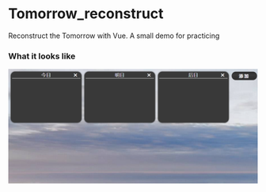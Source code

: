 # Tomorrow_reconstruct
Reconstruct the Tomorrow with Vue. A small demo for practicing

### What it looks like
![](https://github.com/jamond-x/Tomorrow_reconstruct/blob/main/front_end/static/img/%E7%95%8C%E9%9D%A2%E5%B1%95%E7%A4%BA.png)

